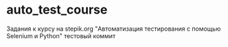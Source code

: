 # auto_test_course
Задания к курсу на stepik.org "Автоматизация тестирования с помощью Selenium и Python"
тестовый коммит